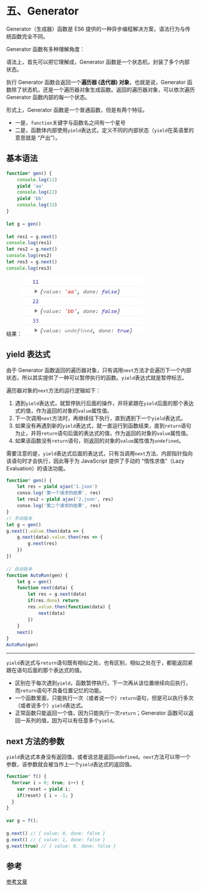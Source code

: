 # 五、Generator

Generator（生成器）函数是 ES6 提供的一种异步编程解决方案，语法行为与传统函数完全不同。

Generator 函数有多种理解角度：

语法上，首先可以把它理解成，Generator 函数是一个状态机，封装了多个内部状态。

执行 Generator 函数会返回一个**遍历器 (迭代器) 对象**，也就是说，Generator 函数除了状态机，还是一个遍历器对象生成函数。返回的遍历器对象，可以依次遍历 Generator 函数内部的每一个状态。

形式上，Generator 函数是一个普通函数，但是有两个特征。

- 一是，`function`关键字与函数名之间有一个星号
- 二是，函数体内部使用`yield`表达式，定义不同的内部状态（`yield`在英语里的意思就是 “产出”）。

## 基本语法

```js
function* gen() {
    console.log(11)
    yield 'aa'
    console.log(22)
    yield 'bb'
    console.log(33)
}

let g = gen()

let res1 = g.next()
console.log(res1)
let res2 = g.next()
console.log(res2)
let res3 = g.next()
console.log(res3)
```

结果：![](Generator.assets/image-20230602222928511.png)



## yield 表达式

由于 Generator 函数返回的遍历器对象，只有调用`next`方法才会遍历下一个内部状态，所以其实提供了一种可以暂停执行的函数。`yield`表达式就是暂停标志。

遍历器对象的`next`方法的运行逻辑如下：

1. 遇到`yield`表达式，就暂停执行后面的操作，并将紧跟在`yield`后面的那个表达式的值，作为返回的对象的`value`属性值。
2. 下一次调用`next`方法时，再继续往下执行，直到遇到下一个`yield`表达式。
3. 如果没有再遇到新的`yield`表达式，就一直运行到函数结束，直到`return`语句为止，并将`return`语句后面的表达式的值，作为返回的对象的`value`属性值。
4. 如果该函数没有`return`语句，则返回的对象的`value`属性值为`undefined`。

需要注意的是，`yield`表达式后面的表达式，只有当调用`next`方法、内部指针指向该语句时才会执行，因此等于为 JavaScript 提供了手动的 “惰性求值”（Lazy Evaluation）的语法功能。

```js
function* gen() {
    let res = yield ajax('1.json')
    conso.log('第一个请求的结果', res)
    let res2 = yield ajax('2.json', res)
    conso.log('第二个请求的结果', res)
}
// 手动版本
let g = gen()
g.next().value.then(data => {
    g.next(data).value.then(res => {
        g.next(res)
    })
})

// 自动版本
function AutoRun(gen) {
    let g = gen()
    function next(data) {
        let res = g.next(data)
        if(res.done) return
        res.value.then(function(data) {
            next(data)
        })
    }
    next()
}
AutoRun(gen)
```



------

`yield`表达式与`return`语句既有相似之处，也有区别，相似之处在于，都能返回紧跟在语句后面的那个表达式的值。

- 区别在于每次遇到`yield`，函数暂停执行，下一次再从该位置继续向后执行，而`return`语句不具备位置记忆的功能。
- 一个函数里面，只能执行一次（或者说一个）`return`语句，但是可以执行多次（或者说多个）`yield`表达式。
- 正常函数只能返回一个值，因为只能执行一次`return`；Generator 函数可以返回一系列的值，因为可以有任意多个`yield`。



## next 方法的参数

`yield`表达式本身没有返回值，或者说总是返回`undefined`。`next`方法可以带一个参数，该参数就会被当作上一个`yield`表达式的返回值。

```js
function* f() {
  for(var i = 0; true; i++) {
    var reset = yield i;
    if(reset) { i = -1; }
  }
}

var g = f();

g.next() // { value: 0, done: false }
g.next() // { value: 1, done: false }
g.next(true) // { value: 0, done: false }
```



## 参考

[参考文章](https://es6.ruanyifeng.com/#docs/generator)

